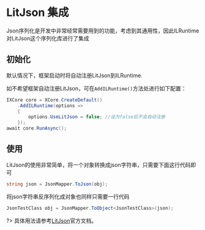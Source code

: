 # LitJson 集成

Json序列化是开发中非常经常需要用到的功能，考虑到其通用性，因此ILRuntime对LitJson这个序列化库进行了集成

## 初始化

默认情况下，框架启动时将自动注册LitJson到ILRuntime. 

如不希望框架自动注册LitJson，可在`AddILRuntime()`方法处进行如下配置：

``` csharp
IXCore core = XCore.CreateDefault()
    .AddILRuntime(options =>
    {
        options.UseLitJson = false; //设为false后不会自动注册
    });
await core.RunAsync();
```

## 使用

LitJson的使用非常简单，将一个对象转换成json字符串，只需要下面这行代码即可

``` csharp
string json = JsonMapper.ToJson(obj);
```

将json字符串反序列化成对象也同样只需要一行代码

``` csharp
JsonTestClass obj = JsonMapper.ToObject<JsonTestClass>(json);
```

?> 具体用法请参考[LitJson](https://litjson.net/ ':ignore')官方文档。
